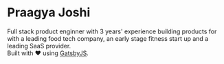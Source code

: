 # Praagya Joshi
Full stack product enginner with 3 years' experience building products for with a leading food tech company, an early stage fitness start up and a leading SaaS provider.  
Built with ❤️ using [GatsbyJS](https://www.gatsbyjs.org).